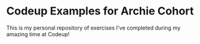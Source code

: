 # Codeup Examples for Archie Cohort

This is my personal repository of exercises I've completed during my amazing time at Codeup!